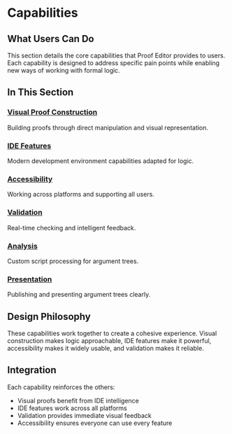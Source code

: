 # Capabilities

## What Users Can Do

This section details the core capabilities that Proof Editor provides to users. Each capability is designed to address specific pain points while enabling new ways of working with formal logic.

## In This Section

### [Visual Proof Construction](visual-proof.md)
Building proofs through direct manipulation and visual representation.

### [IDE Features](ide-features.md)
Modern development environment capabilities adapted for logic.

### [Accessibility](accessibility.md)
Working across platforms and supporting all users.

### [Validation](validation.md)
Real-time checking and intelligent feedback.

### [Analysis](analysis.md)
Custom script processing for argument trees.

### [Presentation](presentation.md)
Publishing and presenting argument trees clearly.

## Design Philosophy

These capabilities work together to create a cohesive experience. Visual construction makes logic approachable, IDE features make it powerful, accessibility makes it widely usable, and validation makes it reliable.

## Integration

Each capability reinforces the others:
- Visual proofs benefit from IDE intelligence
- IDE features work across all platforms
- Validation provides immediate visual feedback
- Accessibility ensures everyone can use every feature